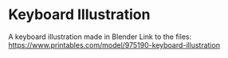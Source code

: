 # Keyboard Illustration
A keyboard illustration made in Blender
Link to the files: https://www.printables.com/model/975190-keyboard-illustration
